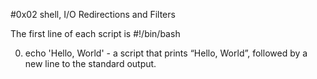 #0x02 shell, I/O Redirections and Filters

The first line of each script is #!/bin/bash

0. echo 'Hello, World' - a script that prints “Hello, World”, followed by a new line to the standard output.
